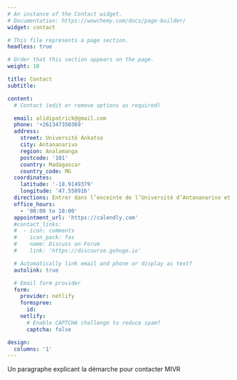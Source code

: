 ```yaml
---
# An instance of the Contact widget.
# Documentation: https://wowchemy.com/docs/page-builder/
widget: contact

# This file represents a page section.
headless: true

# Order that this section appears on the page.
weight: 10

title: Contact
subtitle:

content:
  # Contact (edit or remove options as required)

  email: alidipatrick@gmail.com
  phone: '+261347350369'
  address:
    street: Université Ankatso
    city: Antananarivo
    region: Analamanga
    postcode: '101'
    country: Madagascar
    country_code: MG
  coordinates:
    latitude: '-18.9149379'
    longitude: '47.550916'
  directions: Entrer dans l’enceinte de l’Université d’Antananarivo et tourner à gauche au premier rond-point
  office_hours:
    - '08:00 to 18:00'
  appointment_url: 'https://calendly.com'
  #contact_links:
  #  - icon: comments
  #    icon_pack: fas
  #    name: Discuss on Forum
  #    link: 'https://discourse.gohugo.io'

  # Automatically link email and phone or display as text?
  autolink: true

  # Email form provider
  form:
    provider: netlify
    formspree:
      id:
    netlify:
      # Enable CAPTCHA challenge to reduce spam?
      captcha: false

design:
  columns: '1'
---
```

Un paragraphe explicant la démarche pour contacter MIVR

